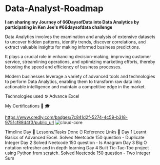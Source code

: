 # Data-Analyst-Roadmap
**I am sharing my Journey of 66DaysofData into Data Analytics by participating in Ken Jee's #66daysofdata challenge**

Data Analytics involves the examination and analysis of extensive datasets to uncover hidden patterns, identify trends, discover correlations, and extract valuable insights for making informed business predictions.

It plays a crucial role in enhancing decision-making, improving customer service, streamlining operations, and optimizing marketing efforts, thereby boosting the speed and efficiency of business processes.

Modern businesses leverage a variety of advanced tools and technologies to perform Data Analytics, enabling them to transform raw data into actionable intelligence and maintain a competitive edge in the market.

Technologies used ⚙️
Advance Excel

My Certifications 📜 🎓

https://www.credly.com/badges/7c841d2f-5274-4c59-b318-9751cf88d4f3/public_url
![cloud-core](https://github.com/TinaGrace389/Data-Analyst-Roadmap/assets/121782292/2ca11c6f-e47c-47f6-8095-3b0bdae6f071)

Timeline
Day 📆	Lessons/Tasks Done ⏰	Reference Links 🔗
Day 1	Learnt Basics of Advanced Excel. Solved Neetcode 150 question - Duplicate Integer
Day 2	Solved Neetcode 150 question - Is Anagram
Day 3 Big O notation refresher and in depth learning
Day 4 Built Tic-Tac-Toe project using Python from scratch. Solved Neetcode 150 question - Two Integer Sum
